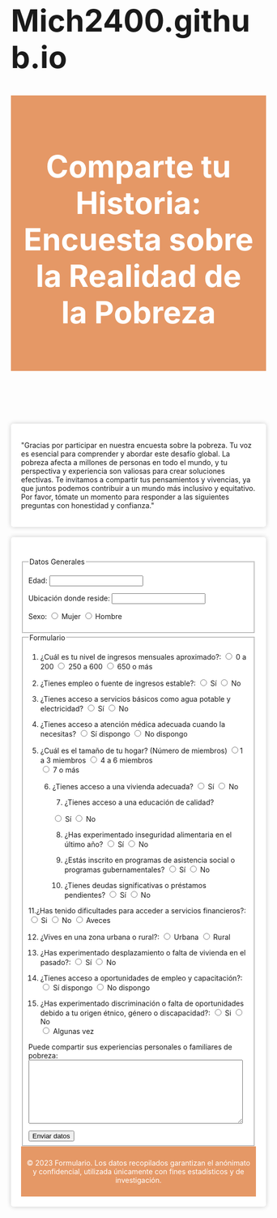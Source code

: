 # Mich2400.github.io
<html lang="es-ES">
<head>

  <meta charset="utf-8">
  <title>PROYECTO 3</title>
<body>

 <style>
        h1 {

            font-size: 60px;
        }

        .container {

            max-width: 750px;

            margin: 20px auto;

            padding: 20px;

            background-color: #fff;

            border-radius: 5px;

            box-shadow: 0px 0px 10px rgba(0, 0, 0, 0.2);

        }


        .content {

            margin-top: 20px;

        }



        footer {

            background-color:#E59866;

            color: #fff;

            text-align: center;

            padding: 10px;

        }

    </style>

  <header style="background-color:#E59866;color: #fff;padding: 20px; text-align: center; font-size: 26px;">

   <h1><p align="center">Comparte tu Historia: Encuesta sobre la Realidad de la Pobreza</p></h1>

   </header>

<nav style= "max-width: 1000px;margin: 20px auto; padding: 20px;background-color: #fff;border-radius: 5px;box-shadow: 0px 0px 10px rgba(0, 0, 0, 0.2);">

 <p>"Gracias por participar en nuestra encuesta sobre la pobreza. Tu voz es esencial para comprender y abordar este desafío global. La pobreza afecta a millones de personas en todo el mundo, y tu perspectiva y experiencia son valiosas para crear soluciones efectivas. Te invitamos a compartir tus pensamientos y vivencias, ya que juntos podemos contribuir a un mundo más inclusivo y equitativo. Por favor, tómate un momento para responder a las siguientes preguntas con honestidad y confianza."</p></nav>



<div class="container">
 <div class="content">

   <fieldset>
  <legend>Datos Generales</legend>
  <p>Edad: <input type="text" name="edad"></p>
<p>Ubicación donde reside: <input type="text"></p>
<p>Sexo:
<input type="radio" name="sexo" value="Mujer"> Mujer
 <input type="radio" name="sexo" value="Hombre"> Hombre</p>
 </fieldset>

<fieldset>
  <legend>Formulario</legend>

  1. ¿Cuál es tu nivel de ingresos mensuales aproximado?:
<input type="radio" name="1. ¿Cuál es tu nivel de ingresos mensuales aproximado?"> 0 a 200
 <input type="radio" name="1. ¿Cuál es tu nivel de ingresos mensuales aproximado?"> 250 a 600
<input type="radio" name="1. ¿Cuál es tu nivel de ingresos mensuales aproximado?"> 650 o más

               

 2. ¿Tienes empleo o fuente de ingresos estable?:
<input type="radio" name=" 2. ¿Tienes empleo o fuente de ingresos estable?"> Sí
 <input type="radio" name=" 2. ¿Tienes empleo o fuente de ingresos estable?"> No


 3. ¿Tienes acceso a servicios básicos como agua potable y electricidad?
    <input type="radio" name="  3. ¿Tienes acceso a servicios básicos como agua potable y electricidad?"> Sí
    <input type="radio" name="  3. ¿Tienes acceso a servicios básicos como agua potable y electricidad?"> No


4. ¿Tienes acceso a atención médica adecuada cuando la necesitas?
   <input type="radio" name=" 4. ¿Tienes acceso a atención médica adecuada cuando la necesitas?"> Sí dispongo
   <input type="radio" name=" 4. ¿Tienes acceso a atención médica adecuada cuando la necesitas?"> No dispongo     



5. ¿Cuál es el tamaño de tu hogar? (Número de miembros)
      <input type="radio" name="5. ¿Cuál es el tamaño de tu hogar? (Número de miembros)">1 a 3 miembros
      <input type="radio" name="5. ¿Cuál es el tamaño de tu hogar? (Número de miembros)"> 4 a 6 miembros           
      <input type="radio" name="5. ¿Cuál es el tamaño de tu hogar? (Número de miembros)"> 7 o más


    6. ¿Tienes acceso a una vivienda adecuada?
        <input type="radio" name="vivienda" value="Si"> Sí
        <input type="radio" name="vivienda" value="No"> No


        7. ¿Tienes acceso a una educación de calidad?

        <input type="radio" name="educacion" value="Si"> Sí
        <input type="radio" name="educacion" value="No"> No



        8. ¿Has experimentado inseguridad alimentaria en el último año?
        <input type="radio" name="inseguridad_alimentaria" value="Si"> Sí
        <input type="radio" name="inseguridad_alimentaria" value="No"> No



       9. ¿Estás inscrito en programas de asistencia social o programas gubernamentales?
        <input type="radio" name="asistencia_social" value="Si"> Sí
        <input type="radio" name="asistencia_social" value="No"> No


        10. ¿Tienes deudas significativas o préstamos pendientes?
        <input type="radio" name="deudas" value="Si"> Sí
        <input type="radio" name="deudas" value="No"> No


11.¿Has tenido dificultades para acceder a servicios financieros?:
  <input type="radio" name="11. ¿Has tenido dificultades para acceder a servicios financieros?"> Si
  <input type="radio" name="11. ¿Has tenido dificultades para acceder a servicios financieros?"> No
  <input type="radio" name="11. ¿Has tenido dificultades para acceder a servicios financieros?"> Aveces


 12. ¿Vives en una zona urbana o rural?:
     <input type="radio" name=" 12. ¿Vives en una zona urbana o rural?"> Urbana
      <input type="radio" name=" 12. ¿Vives en una zona urbana o rural?"> Rural


 13. ¿Has experimentado desplazamiento o falta de vivienda en el pasado?:
     <input type="radio" name="  13. ¿Has experimentado desplazamiento o falta de vivienda en el pasado?"> Sí
      <input type="radio" name="  13. ¿Has experimentado desplazamiento o falta de vivienda en el pasado?"> No         



14. ¿Tienes acceso a oportunidades de empleo y capacitación?:
    <input type="radio" name=" 14. ¿Tienes acceso a oportunidades de empleo y capacitación?"> Sí dispongo
    <input type="radio" name=" 14. ¿Tienes acceso a oportunidades de empleo y capacitación?"> No dispongo          



15. ¿Has experimentado discriminación o falta de oportunidades debido a tu origen étnico, género o discapacidad?:
      <input type="radio" name="15. ¿Has experimentado discriminación o falta de oportunidades debido a tu origen étnico, género o discapacidad? "> Si
      <input type="radio" name="15. ¿Has experimentado discriminación o falta de oportunidades debido a tu origen étnico, género o discapacidad? "> No        
      <input type="radio" name="15. ¿Has experimentado discriminación o falta de oportunidades debido a tu origen étnico, género o discapacidad? "> Algunas vez

 Puede compartir sus experiencias personales o familiares de pobreza: <TEXTAREA COLS="50" ROWS="8"> </TEXTAREA>

<input type="submit" value="Enviar datos">
</fieldset>
 <footer>

  <p>&copy; 2023 Formulario. Los datos recopilados garantizan el anónimato y confidencial, utilizada únicamente con fines estadísticos y de investigación.</p>
 </footer>
</body>
</html>
